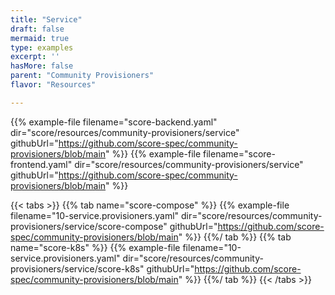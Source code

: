 ```yaml
---
title: "Service"
draft: false
mermaid: true
type: examples
excerpt: ''
hasMore: false
parent: "Community Provisioners"
flavor: "Resources"

---
```




{{% example-file filename="score-backend.yaml" dir="score/resources/community-provisioners/service" githubUrl="https://github.com/score-spec/community-provisioners/blob/main" %}}
{{% example-file filename="score-frontend.yaml" dir="score/resources/community-provisioners/service" githubUrl="https://github.com/score-spec/community-provisioners/blob/main" %}}

{{< tabs >}}
{{% tab name="score-compose" %}}
{{% example-file filename="10-service.provisioners.yaml" dir="score/resources/community-provisioners/service/score-compose" githubUrl="https://github.com/score-spec/community-provisioners/blob/main" %}}
{{%/ tab %}}
{{% tab name="score-k8s" %}}
{{% example-file filename="10-service.provisioners.yaml" dir="score/resources/community-provisioners/service/score-k8s" githubUrl="https://github.com/score-spec/community-provisioners/blob/main" %}}
{{%/ tab %}}
{{< /tabs >}}
  
